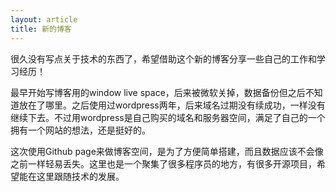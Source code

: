 ```yaml
---
layout: article
title: 新的博客
---
```


很久没有写点关于技术的东西了，希望借助这个新的博客分享一些自己的工作和学习经历！

最早开始写博客用的window live space，后来被微软关掉，数据备份但之后不知道放在了哪里。之后使用过wordpress两年，后来域名过期没有续成功，一样没有继续下去。不过用wordpress是自己购买的域名和服务器空间，满足了自己的一个拥有一个网站的想法，还是挺好的。

这次使用Github page来做博客空间，是为了方便简单搭建，而且数据应该不会像之前一样轻易丢失。这里也是一个聚集了很多程序员的地方，有很多开源项目，希望能在这里跟随技术的发展。